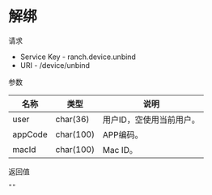 # 解绑

请求
- Service Key - ranch.device.unbind
- URI - /device/unbind

参数

|名称|类型|说明|
|---|---|---|
|user|char(36)|用户ID，空使用当前用户。|
|appCode|char(100)|APP编码。|
|macId|char(100)|Mac ID。|

返回值
```
""
```
